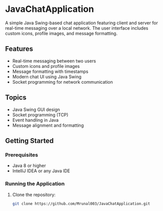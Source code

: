 # JavaChatApplication

A simple Java Swing-based chat application featuring client and server for real-time messaging over a local network. The user interface includes custom icons, profile images, and message formatting.

## Features

- Real-time messaging between two users
- Custom icons and profile images
- Message formatting with timestamps
- Modern chat UI using Java Swing
- Socket programming for network communication

## Topics

- Java Swing GUI design
- Socket programming (TCP)
- Event handling in Java
- Message alignment and formatting

## Getting Started

### Prerequisites

- Java 8 or higher
- IntelliJ IDEA or any Java IDE

### Running the Application

1. Clone the repository:
   ```sh
   git clone https://github.com/Mrunal003/JavaChatApplication.git